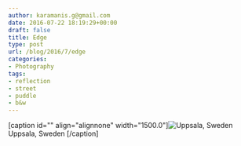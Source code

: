 ```yaml
---
author: karamanis.g@gmail.com
date: 2016-07-22 18:19:29+00:00
draft: false
title: Edge
type: post
url: /blog/2016/7/edge
categories:
- Photography
tags:
- reflection
- street
- puddle
- b&w
---
```


[caption id="" align="alignnone" width="1500.0"]![ Uppsala, Sweden ](/images/2016-07-22-20167edge/image-asset.jpeg)
 Uppsala, Sweden [/caption]
